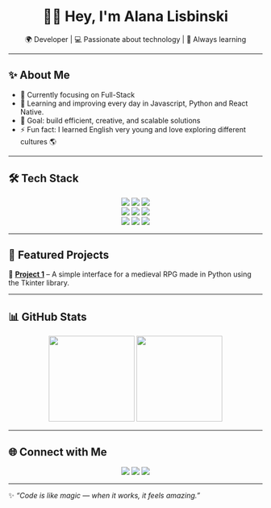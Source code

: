 <!-- Banner -->
<h1 align="center">👩‍💻 Hey, I'm Alana Lisbinski</h1>
<p align="center">
  🌍 Developer | 💻 Passionate about technology | 🚀 Always learning  
</p>

---

## ✨ About Me
- 🔭 Currently focusing on Full-Stack 
- 🌱 Learning and improving every day in Javascript, Python and React Native.
- 🎯 Goal: build efficient, creative, and scalable solutions  
- ⚡ Fun fact: I learned English very young and love exploring different cultures 🌎  

---

## 🛠 Tech Stack

<p align="center">
  <!-- Linguagens -->
  <img src="https://img.shields.io/badge/Code-JavaScript-yellow?style=for-the-badge&logo=javascript" />
  <img src="https://img.shields.io/badge/Code-Python-blue?style=for-the-badge&logo=python" />
  <img src="https://img.shields.io/badge/Code-Java-red?style=for-the-badge&logo=java" />

  <br/>

  <!-- Frameworks -->
  <img src="https://img.shields.io/badge/Framework-React-61DAFB?style=for-the-badge&logo=react&logoColor=black" />
  <img src="https://img.shields.io/badge/Framework-Node.js-339933?style=for-the-badge&logo=node.js&logoColor=white" />
  <img src="https://img.shields.io/badge/Framework-Django-092E20?style=for-the-badge&logo=django&logoColor=white" />

  <br/>

  <!-- Ferramentas -->
  <img src="https://img.shields.io/badge/Tools-Docker-2496ED?style=for-the-badge&logo=docker&logoColor=white" />
  <img src="https://img.shields.io/badge/Cloud-AWS-FF9900?style=for-the-badge&logo=amazon-aws&logoColor=white" />
  <img src="https://img.shields.io/badge/Tools-Git-F05032?style=for-the-badge&logo=git&logoColor=white" />
</p>

---

## 📂 Featured Projects

🚀 **[Project 1](https://github.com/alanalisbinski/ReliquiasdeValderia)** –  A simple interface for a medieval RPG made in Python using the Tkinter library.

---

## 📊 GitHub Stats

<p align="center">
  <img height="170em" src="https://github-readme-stats.vercel.app/api?username=alanalisbinski&show_icons=true&theme=tokyonight" />
  <img height="170em" src="https://github-readme-stats.vercel.app/api/top-langs/?username=alanalisbinski&layout=compact&theme=tokyonight" />
</p>

---

## 🌐 Connect with Me

<p align="center">
  <a href="https://www.linkedin.com/in/alana-lisbinski-869123376?utm_source=share&utm_campaign=share_via&utm_content=profile&utm_medium=android_app"><img src="https://img.shields.io/badge/LinkedIn-blue?style=for-the-badge&logo=linkedin"></a>
  <a href="mailto: alanalisbinski9@gmail.com"><img src="https://img.shields.io/badge/Email-D14836?style=for-the-badge&logo=gmail&logoColor=white"></a>
  <a href="https://SEU-PORTFOLIO.com"><img src="https://img.shields.io/badge/Portfolio-000?style=for-the-badge&logo=About.me&logoColor=white"></a>
</p>

---

✨ _“Code is like magic — when it works, it feels amazing.”_
